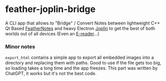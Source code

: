 # feather-joplin-bridge
A CLI app that allows to "Bridge" / Convert Notes between lightweight C++ Qt Based [FeatherNotes](https://github.com/tsujan/FeatherNotes) and heavy Electron [Joplin](https://github.com/laurent22/joplin) to get the best of both worlds out of all devices (Even an [E-reader](https://github.com/Szybet/FeatherNotes-inkbox)...)

### Minor notes
`export_html` contains a simple app to export all embedded images into a directory and replacing them with paths. Good to use if the file gets too big, so loading takes a long time and the app freezes. This part was written by ChatGPT, it works but it's not the best code.
